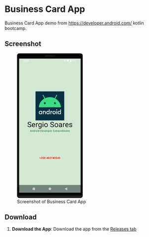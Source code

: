 # Business Card App 

Business Card App demo from https://developer.android.com/ kotlin bootcamp.

## Screenshot

<figure>
  <img src="Screenshot.png" alt="Screenshot of Business Card App" width="50%" />
  <figcaption>Screenshot of Business Card App</figcaption>
</figure>

## Download
1. **Download the App**: Download the app from the [Releases tab](https://github.com/SoaresPT/AndroidBasics/releases/tag/BusinessCard)